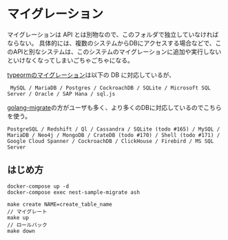 # マイグレーション

マイグレーションは API とは別物なので、このフォルダで独立していなければならない。
具体的には、複数のシステムからDBにアクセスする場合などで、このAPIと別なシステムは、このシステムのマイグレーションに追加や実行しないといけなくなってしまいごちゃごちゃになる。

[typeormのマイグレーション](https://typeorm.io/)は以下の DB に対応しているが、

```
 MySQL / MariaDB / Postgres / CockroachDB / SQLite / Microsoft SQL Server / Oracle / SAP Hana / sql.js
```

[golang-migrate](https://github.com/golang-migrate/migrate)の方がユーザも多く、より多くのDBに対応しているのでこちらを使う。

```
PostgreSQL / Redshift / Ql / Cassandra / SQLite (todo #165) / MySQL / MariaDB / Neo4j / MongoDB / CrateDB (todo #170) / Shell (todo #171) / Google Cloud Spanner / CockroachDB / ClickHouse / Firebird / MS SQL Server
```

## はじめ方

```
docker-compose up -d
docker-compose exec nest-sample-migrate ash
```

```
make create NAME=create_table_name
// マイグレート
make up
// ロールバック
make down
```
